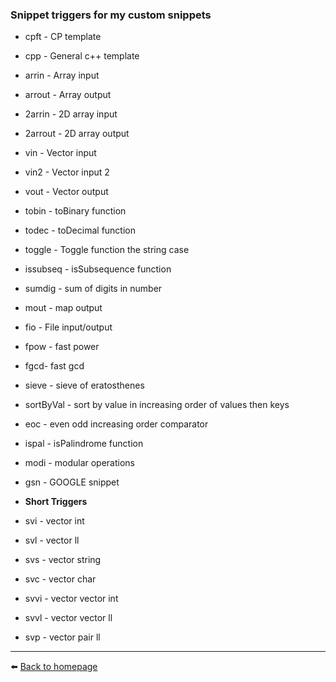 ### Snippet triggers for my custom snippets

-   cpft - CP template
-   cpp - General c++ template
-   arrin - Array input
-   arrout - Array output
-   2arrin - 2D array input
-   2arrout - 2D array output
-   vin - Vector input
-   vin2 - Vector input 2
-   vout - Vector output
-   tobin - toBinary function
-   todec - toDecimal function
-   toggle - Toggle function the string case
-   issubseq - isSubsequence function
-   sumdig - sum of digits in number
-   mout - map output
-   fio - File input/output
-   fpow - fast power
-   fgcd- fast gcd
-   sieve - sieve of eratosthenes
-   sortByVal - sort by value in increasing order of values then keys
-   eoc - even odd increasing order comparator
-   ispal - isPalindrome function
-   modi - modular operations
-   gsn - GOOGLE snippet

-   **Short Triggers**
-   svi - vector int
-   svl - vector ll
-   svs - vector string
-   svc - vector char
-   svvi - vector vector int
-   svvl - vector vector ll
-   svp - vector pair ll

---

⬅️ [Back to homepage](/README.md)
